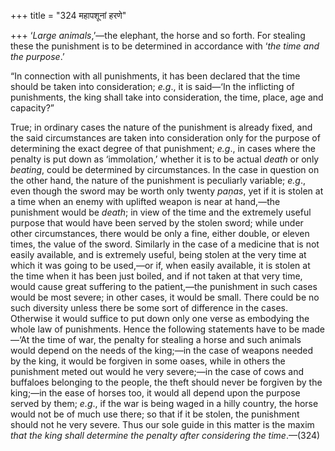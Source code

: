 +++
title = "324 महापशूनां हरणे"

+++
‘*Large animals*,’—the elephant, the horse and so forth. For stealing
these the punishment is to be determined in accordance with ‘*the time
and the purpose*.’

“In connection with all punishments, it has been declared that the time
should be taken into consideration; *e.g*., it is said—‘In the
inflicting of punishments, the king shall take into consideration, the
time, place, age and capacity?”

True; in ordinary cases the nature of the punishment is already fixed,
and the said circumstances are taken into consideration only for the
purpose of determining the exact degree of that punishment; *e.g*., in
cases where the penalty is put down as ‘immolation,’ whether it is to be
actual *death* or only *beating*, could be determined by circumstances.
In the case in question on the other hand, the nature of the punishment
is peculiarly variable; *e.g*., even though the sword may be worth only
twenty *paṇas*, yet if it is stolen at a time when an enemy with
uplifted weapon is near at hand,—the punishment would be *death*; in
view of the time and the extremely useful purpose that would have been
served by the stolen sword; while under other circumstances, there would
be only a fine, either double, or eleven times, the value of the sword.
Similarly in the case of a medicine that is not easily available, and is
extremely useful, being stolen at the very time at which it was going to
be used,—or if, when easily available, it is stolen at the time when it
has been just boiled, and if not taken at that very time, would cause
great suffering to the patient,—the punishment in such cases would be
most severe; in other cases, it would be small. There could be no such
diversity unless there be some sort of difference in the cases.
Otherwise it would suffice to put down only one verse as embodying the
whole law of punishments. Hence the following statements have to be
made—‘At the time of war, the penalty for stealing a horse and such
animals would depend on the needs of the king;—in the case of weapons
needed by the king, it would be forgiven in some oases, while in others
the punishment meted out would he very severe;—in the case of cows and
buffaloes belonging to the people, the theft should never be forgiven by
the king;—in the ease of horses too, it would all depend upon the
purpose served by them; *e.g*., if the war is being waged in a hilly
country, the horse would not be of much use there; so that if it be
stolen, the punishment should not he very severe. Thus our sole guide in
this matter is the maxim *that the king shall determine the penalty
after considering the time*.—(324)


